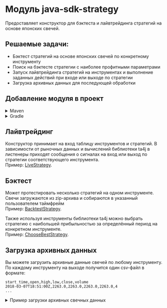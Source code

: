 # Модуль java-sdk-strategy

Предоставляет конструктор для бэктеста и лайвтрейдинга стратегий на основе японских свечей.

## Решаемые задачи:

* Бэктест стратегий на основе японских свечей по конкретному инструменту
* Поиск на бэктесте стратегии с наиболее профитными параметрами
* Запуск лайвтрейдинга стратегий на инструментах и выполнение заданных действий при входе или выходе по стратегии
* Загрузка архивных данных для последующей обработки

## Добавление модуля в проект

<details>
<summary>Maven</summary>

```xml

<dependencies>
    ...
    <dependency>
        <groupId>ru.tinkoff.piapi</groupId>
        <artifactId>java-sdk-core</artifactId>
        <version>1.31</version>
    </dependency>
    <dependency>
        <groupId>ru.tinkoff.piapi</groupId>
        <artifactId>java-sdk-strategy</artifactId>
        <version>1.31</version>
    </dependency>
    ...
</dependencies>
```

</details>
<details>
<summary>Gradle</summary>

```groovy
implementation 'ru.tinkoff.piapi:java-sdk-core:1.31'
implementation 'ru.tinkoff.piapi:java-sdk-strategy:1.31'
```

</details>

## Лайвтрейдинг

Конструктор принимает на вход таблицу инструментов и стратегий.
В зависимости от рыночных данных и вычислений библиотеки ta4j в листенеры приходят сообщения
о сигналах на вход или выход по стратегии соответствующего инструмента.
<br>
Пример: [LiveStrategy](../example/basic-example/src/main/java/ru/ttech/piapi/example/strategy/live/LiveCandleStrategyExample.java).
</br>

## Бэктест

Может протестировать несколько стратегий на одном инструменте. Свечи загружаются из zip-архива
и собираются в указанный пользователем таймфрейм
<br>
Пример: [BacktestStrategy](../example/basic-example/src/main/java/ru/ttech/piapi/example/strategy/backtest/BacktestExample.java).
</br>

Также используя инструменты библиотеки ta4j можно выбрать стратегию с наибольшей прибыльностью за определённый
период на конкретном инструменте.
<br>
Пример: [ChooseBestStrategy](../example/basic-example/src/main/java/ru/ttech/piapi/example/strategy/backtest/ChooseBestStrategyExample.java).
</br>

## Загрузка архивных данных

Вы можете загрузить архивные данные свечей по любому инструменту. По каждому инструменту на выходе получится один csv-файл в формате:
```csv
start_time,open,high,low,close,volume
2018-03-07T18:51:00Z,2263.0,2263.0,2263.0,2263.0,4
...
```
<details>
<summary>Пример загрузки архивных свечных данных</summary>

```java
public class Main {
  public static void main(String[] args) {
    var configuration = ConnectorConfiguration.loadFromPropertiesFile("invest.properties");
    var unaryServiceFactory = ServiceStubFactory.create(configuration);
    var executorService = Executors.newCachedThreadPool();
    var barsLoader = new BarsLoader(null, configuration, executorService);
    var instrumentsService = unaryServiceFactory.newSyncService(InstrumentsServiceGrpc::newBlockingStub);
    // получаем список всех акций
    var response = instrumentsService.callSyncMethod(stub -> stub.shares(InstrumentsRequest.getDefaultInstance()));
    // фильтруем по доступности, загружаем архивы минутных свечей и формируем файл с агрегированными свечами
    response.getInstrumentsList().stream()
      .filter(share -> share.getTradingStatus() == SecurityTradingStatus.SECURITY_TRADING_STATUS_DEALER_NORMAL_TRADING
        && share.getApiTradeAvailableFlag())
      .forEach(share -> {
        LocalDate from = TimeMapper.timestampToLocalDateTime(share.getFirst1MinCandleDate()).toLocalDate();
        String instrumentId = share.getUid();
        CandleInterval interval = CandleInterval.CANDLE_INTERVAL_1_MIN; // заменить на требуемый
        String filename = String.format("%s_%s.csv", instrumentId, interval).toLowerCase();
        var bars = barsLoader.loadBars(instrumentId, interval, from);
        barsLoader.saveBars(Path.of(filename), bars);
      });
    executorService.shutdown();
  }
}
```
</details>
